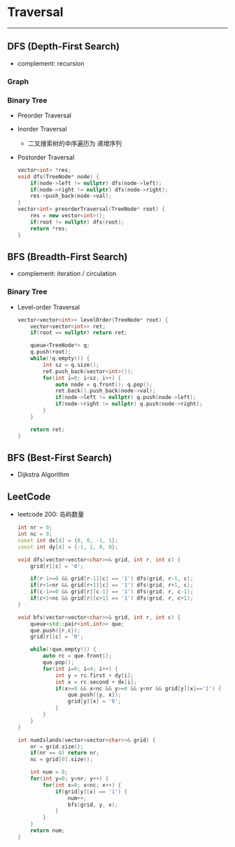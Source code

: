<!--
 Copyright 2024 Gavin Gao. All rights reserved.
 Use of this source code is governed by a BSD-style
 license that can be found in the LICENSE file.
-->

# Traversal

---

## DFS (Depth-First Search)

* complement: recursion

### Graph

### Binary Tree

* Preorder Traversal

* Inorder Traversal
    - 二叉搜索树的中序遍历为 递增序列 

* Postorder Traversal
  ```cpp
  vector<int> *res;
  void dfs(TreeNode* node) {
      if(node->left != nullptr) dfs(node->left);
      if(node->right != nullptr) dfs(node->right);
      res->push_back(node->val);
  }
  vector<int> preorderTraversal(TreeNode* root) {
      res = new vector<int>();
      if(root != nullptr) dfs(root);
      return *res;
  }
  ```


## BFS (Breadth-First Search)

* complement: iteration / circulation

### Binary Tree

* Level-order Traversal
  ```cpp
  vector<vector<int>> levelOrder(TreeNode* root) {
      vector<vector<int>> ret;
      if(root == nullptr) return ret;

      queue<TreeNode*> q;
      q.push(root);
      while(!q.empty()) {
          int sz = q.size();
          ret.push_back(vector<int>());
          for(int i=0; i<sz; i++) {
              auto node = q.front(); q.pop();
              ret.back().push_back(node->val);
              if(node->left != nullptr) q.push(node->left);
              if(node->right != nullptr) q.push(node->right);
          }
      }

      return ret;
  }
  ```


## BFS (Best-First Search)

* Dijkstra Algorithm


## LeetCode

* leetcode 200: 岛屿数量
  ```cpp
  int nr = 0;
  int nc = 0;
  const int dx[4] = {0, 0, -1, 1};
  const int dy[4] = {-1, 1, 0, 0};

  void dfs(vector<vector<char>>& grid, int r, int c) {
      grid[r][c] = '0';

      if(r-1>=0 && grid[r-1][c] == '1') dfs(grid, r-1, c);
      if(r+1<nr && grid[r+1][c] == '1') dfs(grid, r+1, c);
      if(c-1>=0 && grid[r][c-1] == '1') dfs(grid, r, c-1);
      if(c+1<nc && grid[r][c+1] == '1') dfs(grid, r, c+1);
  }

  void bfs(vector<vector<char>>& grid, int r, int c) {
      queue<std::pair<int,int>> que;
      que.push({r,c});
      grid[r][c] = '0';

      while(!que.empty()) {
          auto rc = que.front();
          que.pop();
          for(int i=0; i<4; i++) {
              int y = rc.first + dy[i];
              int x = rc.second + dx[i];
              if(x>=0 && x<nc && y>=0 && y<nr && grid[y][x]=='1') {
                  que.push({y, x});
                  grid[y][x] = '0';
              }
          }
      }
  }

  int numIslands(vector<vector<char>>& grid) {
      nr = grid.size();
      if(nr == 0) return nr;
      nc = grid[0].size();

      int num = 0;
      for(int y=0; y<nr; y++) {
          for(int x=0; x<nc; x++) {
              if(grid[y][x] == '1') {
                  num++;
                  bfs(grid, y, x);
              }
          }
      }
      return num;
  }
  ```

